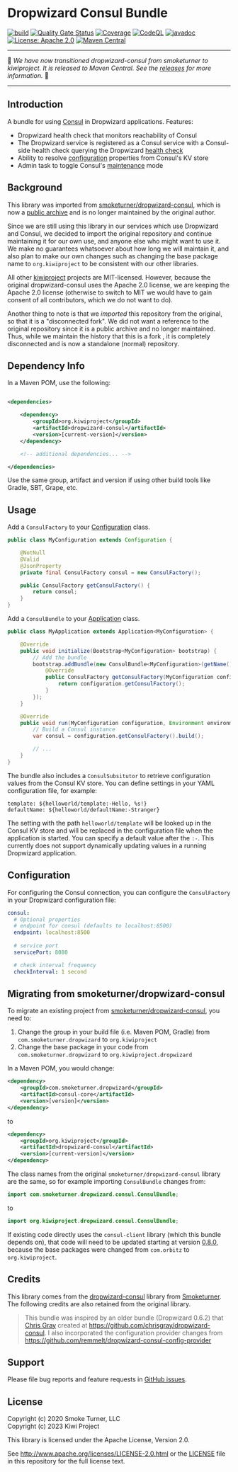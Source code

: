 Dropwizard Consul Bundle
========================

[![build](https://github.com/kiwiproject/dropwizard-consul/actions/workflows/build.yml/badge.svg)](https://github.com/kiwiproject/dropwizard-consul/actions/workflows/build.yml)
[![Quality Gate Status](https://sonarcloud.io/api/project_badges/measure?project=kiwiproject_dropwizard-consul&metric=alert_status)](https://sonarcloud.io/summary/new_code?id=kiwiproject_dropwizard-consul)
[![Coverage](https://sonarcloud.io/api/project_badges/measure?project=kiwiproject_dropwizard-consul&metric=coverage)](https://sonarcloud.io/summary/new_code?id=kiwiproject_dropwizard-consul)
[![CodeQL](https://github.com/kiwiproject/dropwizard-consul/actions/workflows/codeql.yml/badge.svg)](https://github.com/kiwiproject/dropwizard-consul/actions/workflows/codeql.yml)
[![javadoc](https://javadoc.io/badge2/org.kiwiproject/dropwizard-consul/javadoc.svg)](https://javadoc.io/doc/org.kiwiproject/dropwizard-consul)
[![License: Apache 2.0](https://img.shields.io/badge/License-Apache--2.0-blue.svg)](https://opensource.org/licenses/Apache-2.0)
[![Maven Central](https://img.shields.io/maven-central/v/org.kiwiproject/dropwizard-consul)](https://central.sonatype.com/artifact/org.kiwiproject/dropwizard-consul/)

---

🥝 _We have now transitioned dropwizard-consul from smoketurner to kiwiproject. It is released to Maven Central. See the [releases](https://github.com/kiwiproject/dropwizard-consul/releases) for more information._ 🥝

---

Introduction
------------

A bundle for using [Consul](https://consul.io) in Dropwizard applications. Features:

* Dropwizard health check that monitors reachability of Consul
* The Dropwizard service is registered as a Consul service with a Consul-side health check querying the
  Dropwizard [health check](https://www.dropwizard.io/en/latest/manual/core/#man-core-healthchecks)
* Ability to resolve [configuration](https://www.dropwizard.io/en/latest/manual/core/#configuration) properties from
  Consul's KV store
* Admin task to toggle Consul's [maintenance](https://www.consul.io/api/agent.html#enable-maintenance-mode) mode

Background
----------

This library was imported from [smoketurner/dropwizard-consul](https://github.com/smoketurner/dropwizard-consul), which
is now a [public archive](https://docs.github.com/en/repositories/archiving-a-github-repository/archiving-repositories)
and is no longer maintained by the original author.

Since we are still using this library in our services which use Dropwizard and Consul, we decided to import the original
repository and continue maintaining it for our own use, and anyone else who might want to use it. We make no guarantees
whatsoever about how long we will maintain it, and also plan to make our own changes such as changing the base package
name to `org.kiwiproject` to be consistent with our other libraries.

All other [kiwiproject](https://github.com/kiwiproject/) projects are MIT-licensed. However, because the original
dropwizard-consul uses the Apache 2.0 license, we are keeping the Apache 2.0 license (otherwise to switch to MIT we
would
have to gain consent of all contributors, which we do not want to do).

Another thing to note is that we _imported_ this repository from the original, so that it is a "disconnected fork". We
did not want a reference to the original repository since it is a public archive and no longer maintained. Thus, while
we maintain the history that this is a fork , it is completely disconnected and is now a standalone (normal) repository.

Dependency Info
---------------

In a Maven POM, use the following:

```xml

<dependencies>

    <dependency>
        <groupId>org.kiwiproject</groupId>
        <artifactId>dropwizard-consul</artifactId>
        <version>[current-version]</version>
    </dependency>

    <!-- additional dependencies... -->

</dependencies>
```

Use the same group, artifact and version if using other build tools like Gradle, SBT, Grape, etc.

Usage
-----
Add a `ConsulFactory` to your
[Configuration](https://javadoc.io/doc/io.dropwizard/dropwizard-project/latest/io/dropwizard/core/Configuration.html)
class.

```java
public class MyConfiguration extends Configuration {

    @NotNull
    @Valid
    @JsonProperty
    private final ConsulFactory consul = new ConsulFactory();

    public ConsulFactory getConsulFactory() {
        return consul;
    }
}
```

Add a `ConsulBundle` to
your [Application](https://javadoc.io/doc/io.dropwizard/dropwizard-project/latest/io/dropwizard/core/Application.html)
class.

```java
public class MyApplication extends Application<MyConfiguration> {

    @Override
    public void initialize(Bootstrap<MyConfiguration> bootstrap) {
        // Add the bundle
        bootstrap.addBundle(new ConsulBundle<MyConfiguration>(getName()) {
            @Override
            public ConsulFactory getConsulFactory(MyConfiguration configuration) {
                return configuration.getConsulFactory();
            }
        });
    }

    @Override
    public void run(MyConfiguration configuration, Environment environment) {
        // Build a Consul instance
        var consul = configuration.getConsulFactory().build();

        // ...
    }
}
```

The bundle also includes a `ConsulSubsitutor` to retrieve configuration values from the Consul KV store. You can define
settings in your YAML configuration file, for example:

```
template: ${helloworld/template:-Hello, %s!}
defaultName: ${helloworld/defaultName:-Stranger}
```

The setting with the path `helloworld/template` will be looked up in the Consul KV store and will be replaced in the
configuration file when the application is started. You can specify a default value after the `:-`. This currently does
not support dynamically updating values in a running Dropwizard application.

Configuration
-------------
For configuring the Consul connection, you can configure the `ConsulFactory` in your Dropwizard configuration file:

```yaml
consul:
  # Optional properties
  # endpoint for consul (defaults to localhost:8500)
  endpoint: localhost:8500
  
  # service port
  servicePort: 8080

  # check interval frequency
  checkInterval: 1 second
```

Migrating from smoketurner/dropwizard-consul
--------------------------------------------
To migrate an existing project from [smoketurner/dropwizard-consul](https://github.com/smoketurner/dropwizard-consul), you need
to:

1. Change the group in your build file (i.e. Maven POM, Gradle) from `com.smoketurner.dropwizard` to `org.kiwiproject`
2. Change the base package in your code from `com.smoketurner.dropwizard` to `org.kiwiproject.dropwizard`

In a Maven POM, you would change:

```xml
<dependency>
    <groupId>com.smoketurner.dropwizard</groupId>
    <artifactId>consul-core</artifactId>
    <version>[version]</version>
</dependency>
```

to

```xml
<dependency>
    <groupId>org.kiwiproject</groupId>
    <artifactId>dropwizard-consul</artifactId>
    <version>[current-version]</version>
</dependency>
```

The class names from the original `smoketurner/dropwizard-consul` library are the same, so for example importing
`ConsulBundle` changes from:

```java
import com.smoketurner.dropwizard.consul.ConsulBundle;
```

to

```java
import org.kiwiproject.dropwizard.consul.ConsulBundle;
```

If existing code directly uses the `consul-client` library (which this bundle depends on), that code will need to be updated starting at version [0.8.0](https://github.com/kiwiproject/dropwizard-consul/releases/tag/v0.8.0), because the base packages were changed from `com.orbitz` to `org.kiwiproject`.

Credits
-------
This library comes from the [dropwizard-consul](https://github.com/smoketurner/dropwizard-consul) library from
[Smoketurner](https://github.com/smoketurner/). The following credits are also retained from the original library.

> This bundle was inspired by an older bundle (Dropwizard 0.6.2) that [Chris Gray](https://github.com/chrisgray) created
> at https://github.com/chrisgray/dropwizard-consul. I also incorporated the configuration provider changes
> from https://github.com/remmelt/dropwizard-consul-config-provider

Support
-------
Please file bug reports and feature requests
in [GitHub issues](https://github.com/kiwiproject/dropwizard-consul/issues).

License
-------
Copyright (c) 2020 Smoke Turner, LLC \
Copyright (c) 2023 Kiwi Project

This library is licensed under the Apache License, Version 2.0.

See http://www.apache.org/licenses/LICENSE-2.0.html or the [LICENSE](LICENSE) file in this repository for the full
license text.
